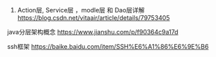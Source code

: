 1. Action层, Service层 ，modle层 和 Dao层详解
https://blog.csdn.net/vitaair/article/details/79753405

java分层架构概念
https://www.jianshu.com/p/f90364c9a17d

ssh框架
https://baike.baidu.com/item/SSH%E6%A1%86%E6%9E%B6
